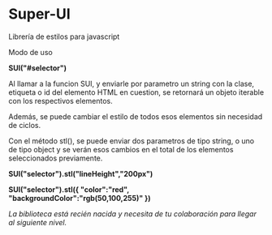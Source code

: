 # Super-UI
Librería de estilos para javascript

Modo de uso

**SUI("#selector")**

Al llamar a la funcion SUI, y enviarle por parametro un string con la clase, etiqueta o id del elemento HTML en cuestion, se retornará un objeto iterable con los respectivos elementos.

Además, se puede cambiar el estilo de todos esos elementos sin necesidad de ciclos.

Con el método stl(), se puede enviar dos parametros de tipo string, o uno de tipo object y se verán esos cambios en el total de los elementos seleccionados previamente.

**SUI("selector").stl("lineHeight","200px")**

**SUI("selector").stl({
  "color":"red",
  "backgroundColor":"rgb(50,100,255)"
  })**


*La biblioteca está recién nacida y necesita de tu colaboración para llegar al siguiente nivel.*
